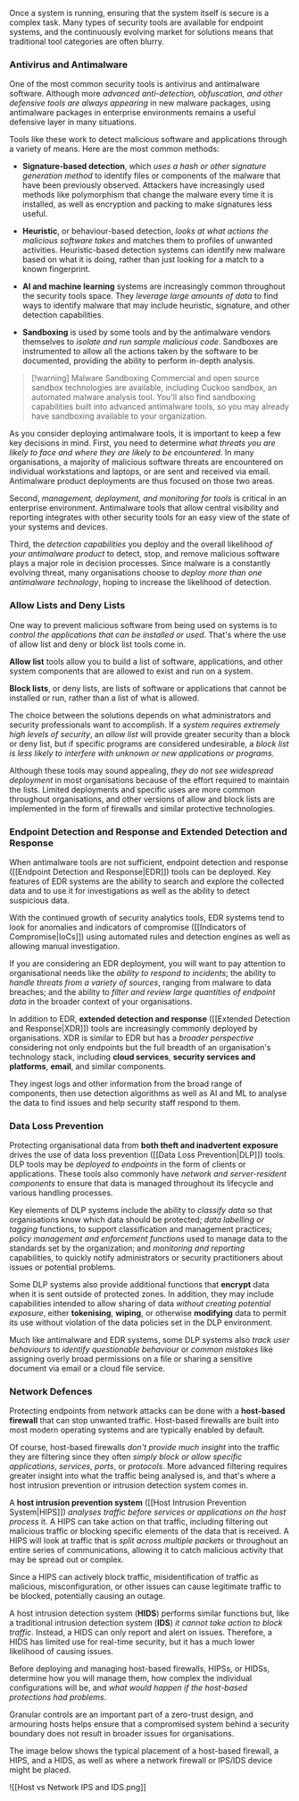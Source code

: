 
Once a system is running, ensuring that the system itself is secure is a complex task. Many types of security tools are available for endpoint systems, and the continuously evolving market for solutions means that traditional tool categories are often blurry.

### Antivirus and Antimalware

One of the most common security tools is antivirus and antimalware software. Although more *advanced anti-detection, obfuscation, and other defensive tools are always appearing* in new malware packages, using antimalware packages in enterprise environments remains a useful defensive layer in many situations.

Tools like these work to detect malicious software and applications through a variety of means. Here are the most common methods:

- **Signature-based detection**, which *uses a hash or other signature generation method* to identify files or components of the malware that have been previously observed. Attackers have increasingly used methods like polymorphism that change the malware every time it is installed, as well as encryption and packing to make signatures less useful.
  
- **Heuristic**, or behaviour-based detection, *looks at what actions the malicious software takes* and matches them to profiles of unwanted activities. Heuristic-based detection systems can identify new malware based on what it is doing, rather than just looking for a match to a known fingerprint.
  
- **AI and machine learning** systems are increasingly common throughout the security tools space. They *leverage large amounts of data* to find ways to identify malware that may include heuristic, signature, and other detection capabilities.
  
- **Sandboxing** is used by some tools and by the antimalware vendors themselves to *isolate and run sample malicious code*. Sandboxes are instrumented to allow all the actions taken by the software to be documented, providing the ability to perform in-depth analysis.

>[!warning] Malware Sandboxing
>Commercial and open source sandbox technologies are available, including Cuckoo sandbox, an automated malware analysis tool. You'll also find sandboxing capabilities built into advanced antimalware tools, so you may already have sandboxing available to your organization.

As you consider deploying antimalware tools, it is important to keep a few key decisions in mind. First, you need to determine *what threats you are likely to face and where they are likely to be encountered*. In many organisations, a majority of malicious software threats are encountered on individual workstations and laptops, or are sent and received via email. Antimalware product deployments are thus focused on those two areas.

Second, *management, deployment, and monitoring for tools* is critical in an enterprise environment. Antimalware tools that allow central visibility and reporting integrates with other security tools for an easy view of the state of your systems and devices. 

Third, the *detection capabilities* you deploy and the overall likelihood *of your antimalware product* to detect, stop, and remove malicious software plays a major role in decision processes. Since malware is a constantly evolving threat, many organisations choose to *deploy more than one antimalware technology*, hoping to increase the likelihood of detection.

### Allow Lists and Deny Lists

One way to prevent malicious software from being used on systems is to *control the applications that can be installed or used*. That's where the use of allow list and deny or block list tools come in. 

**Allow list** tools allow you to build a list of software, applications, and other system components that are allowed to exist and run on a system. 

**Block lists**, or deny lists, are lists of software or applications that cannot be installed or run, rather than a list of what is allowed. 

The choice between the solutions depends on what administrators and security professionals want to accomplish. If a *system requires extremely high levels of security*, an *allow list* will provide greater security than a block or deny list, but if specific programs are considered undesirable, a *block list is less likely to interfere with unknown or new applications or programs*.

Although these tools may sound appealing, *they do not see widespread deployment* in most organisations because of the effort required to maintain the lists. Limited deployments and specific uses are more common throughout organisations, and other versions of allow and block lists are implemented in the form of firewalls and similar protective technologies.

### Endpoint Detection and Response and Extended Detection and Response

When antimalware tools are not sufficient, endpoint detection and response ([[Endpoint Detection and Response|EDR]]) tools can be deployed. Key features of EDR systems are the ability to search and explore the collected data and to use it for investigations as well as the ability to detect suspicious data.

With the continued growth of security analytics tools, EDR systems tend to look for anomalies and indicators of compromise ([[Indicators of Compromise|IoCs]]) using automated rules and detection engines as well as allowing manual investigation.

If you are considering an EDR deployment, you will want to pay attention to organisational needs like the *ability to respond to incidents*; the ability to *handle threats from a variety of sources*, ranging from malware to data breaches; and the ability to *filter and review large quantities of endpoint data* in the broader context of your organisations.

In addition to EDR, **extended detection and response** ([[Extended Detection and Response|XDR]]) tools are increasingly commonly deployed by organisations. XDR is similar to EDR but has a *broader perspective* considering not only endpoints but the full breadth of an organisation's technology stack, including **cloud services**, **security services and platforms**, **email**, and similar components. 

They ingest logs and other information from the broad range of components, then use detection algorithms as well as AI and ML to analyse the data to find issues and help security staff respond to them.

### Data Loss Prevention

Protecting organisational data from **both theft and inadvertent exposure** drives the use of data loss prevention ([[Data Loss Prevention|DLP]]) tools. DLP tools may be *deployed to endpoints* in the form of clients or applications. These tools also commonly have *network and server-resident components* to ensure that data is managed throughout its lifecycle and various handling processes.

Key elements of DLP systems include the ability to *classify data* so that organisations know which data should be protected; *data labelling or tagging* functions, to support classification and management practices; *policy management and enforcement functions* used to manage data to the standards set by the organization; and *monitoring and reporting* capabilities, to quickly notify administrators or security practitioners about issues or potential problems.

Some DLP systems also provide additional functions that **encrypt** data when it is sent outside of protected zones. In addition, they may include capabilities intended to allow sharing of data *without creating potential exposure*, either **tokenising**, **wiping**, or otherwise **modifying** data to permit its use without violation of the data policies set in the DLP environment.

Much like antimalware and EDR systems, some DLP systems also *track user behaviours* to *identify questionable behaviour* or *common mistakes* like assigning overly broad permissions on a file or sharing a sensitive document via email or a cloud file service.

### Network Defences

Protecting endpoints from network attacks can be done with a **host-based firewall** that can stop unwanted traffic. Host-based firewalls are built into most modern operating systems and are typically enabled by default. 

Of course, host-based firewalls *don't provide much insight* into the traffic they are filtering since they often *simply block or allow specific applications*, *services*, *ports*, or *protocols*. More advanced filtering requires greater insight into what the traffic being analysed is, and that's where a host intrusion prevention or intrusion detection system comes in.

A **host intrusion prevention system** ([[Host Intrusion Prevention System|HIPS]]) *analyses traffic before services or applications on the host process* it. A HIPS can take action on that traffic, including filtering out malicious traffic or blocking specific elements of the data that is received. A HIPS will look at traffic that is *split across multiple packets* or throughout an entire series of communications, allowing it to catch malicious activity that may be spread out or complex.

Since a HIPS can actively block traffic, misidentification of traffic as malicious, misconfiguration, or other issues can cause legitimate traffic to be blocked, potentially causing an outage.

A host intrusion detection system (**HIDS**) performs similar functions but, like a traditional intrusion detection system (**IDS**) *it cannot take action to block traffic*. Instead, a HIDS can only report and alert on issues. Therefore, a HIDS has limited use for real-time security, but it has a much lower likelihood of causing issues.

Before deploying and managing host-based firewalls, HIPSs, or HIDSs, determine how you will manage them, how complex the individual configurations will be, and *what would happen if the host-based protections had problems*. 

Granular controls are an important part of a zero-trust design, and armouring hosts helps ensure that a compromised system behind a security boundary does not result in broader issues for organisations.

The image below shows the typical placement of a host-based firewall, a HIPS, and a HIDS, as well as where a network firewall or IPS/IDS device might be placed. 

![[Host vs Network IPS and IDS.png]]